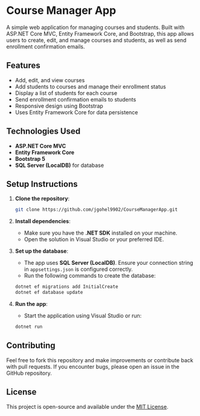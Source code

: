 # Course Manager App

A simple web application for managing courses and students. Built with ASP.NET Core MVC, Entity Framework Core, and Bootstrap, this app allows users to create, edit, and manage courses and students, as well as send enrollment confirmation emails.

## Features
- Add, edit, and view courses
- Add students to courses and manage their enrollment status
- Display a list of students for each course
- Send enrollment confirmation emails to students
- Responsive design using Bootstrap
- Uses Entity Framework Core for data persistence

## Technologies Used
- **ASP.NET Core MVC**
- **Entity Framework Core**
- **Bootstrap 5**
- **SQL Server (LocalDB)** for database

## Setup Instructions

1. **Clone the repository**:
    ```bash
    git clone https://github.com/jgohel9902/CourseManagerApp.git
    ```

2. **Install dependencies**:
    - Make sure you have the **.NET SDK** installed on your machine.
    - Open the solution in Visual Studio or your preferred IDE.

3. **Set up the database**:
    - The app uses **SQL Server (LocalDB)**. Ensure your connection string in `appsettings.json` is configured correctly.
    - Run the following commands to create the database:
    ```bash
    dotnet ef migrations add InitialCreate
    dotnet ef database update
    ```

4. **Run the app**:
    - Start the application using Visual Studio or run:
    ```bash
    dotnet run
    ```

## Contributing
Feel free to fork this repository and make improvements or contribute back with pull requests. If you encounter bugs, please open an issue in the GitHub repository.

## License
This project is open-source and available under the [MIT License](LICENSE).
